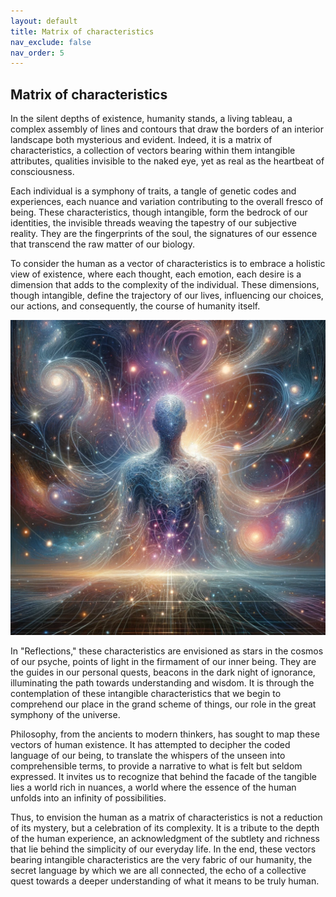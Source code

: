 ```yaml
---
layout: default
title: Matrix of characteristics
nav_exclude: false
nav_order: 5
---
```

## Matrix of characteristics

In the silent depths of existence, humanity stands, a living tableau, a complex assembly of lines and contours that draw the borders of an interior landscape both mysterious and evident. Indeed, it is a matrix of characteristics, a collection of vectors bearing within them intangible attributes, qualities invisible to the naked eye, yet as real as the heartbeat of consciousness.

Each individual is a symphony of traits, a tangle of genetic codes and experiences, each nuance and variation contributing to the overall fresco of being. These characteristics, though intangible, form the bedrock of our identities, the invisible threads weaving the tapestry of our subjective reality. They are the fingerprints of the soul, the signatures of our essence that transcend the raw matter of our biology.

To consider the human as a vector of characteristics is to embrace a holistic view of existence, where each thought, each emotion, each desire is a dimension that adds to the complexity of the individual. These dimensions, though intangible, define the trajectory of our lives, influencing our choices, our actions, and consequently, the course of humanity itself.


![Matrix of characteristics](/images/MatriX.png)


In "Reflections," these characteristics are envisioned as stars in the cosmos of our psyche, points of light in the firmament of our inner being. They are the guides in our personal quests, beacons in the dark night of ignorance, illuminating the path towards understanding and wisdom. It is through the contemplation of these intangible characteristics that we begin to comprehend our place in the grand scheme of things, our role in the great symphony of the universe.

Philosophy, from the ancients to modern thinkers, has sought to map these vectors of human existence. It has attempted to decipher the coded language of our being, to translate the whispers of the unseen into comprehensible terms, to provide a narrative to what is felt but seldom expressed. It invites us to recognize that behind the facade of the tangible lies a world rich in nuances, a world where the essence of the human unfolds into an infinity of possibilities.

Thus, to envision the human as a matrix of characteristics is not a reduction of its mystery, but a celebration of its complexity. It is a tribute to the depth of the human experience, an acknowledgment of the subtlety and richness that lie behind the simplicity of our everyday life. In the end, these vectors bearing intangible characteristics are the very fabric of our humanity, the secret language by which we are all connected, the echo of a collective quest towards a deeper understanding of what it means to be truly human.


